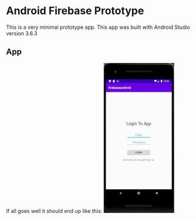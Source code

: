# Android Firebase Prototype
This is a very minimal prototype app. This app was built with Android Studio version 3.6.3

## App
If all goes well it should end up like this:
![](docs/example.gif)